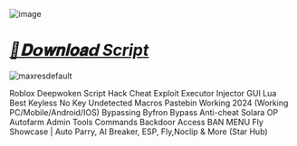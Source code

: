 ![image](https://github.com/user-attachments/assets/76de71e8-481b-48b8-b7ac-0da687aeef93)

# ***[📁𝐃𝗼𝐰𝐧𝐥𝐨𝐚𝗱 Script](https://bit.ly/4fHvJAz)***


![maxresdefault](https://github.com/user-attachments/assets/68cfe970-7c38-4906-8c1b-a4b0bd4ee413)




Roblox Deepwoken Script Hack Cheat Exploit Executor Injector GUI Lua Best Keyless No Key Undetected Macros Pastebin Working 2024 (Working PC/Mobile/Android/IOS) Bypassing Byfron Bypass Anti-cheat Solara OP Autofarm Admin Tools Commands Backdoor Access BAN MENU Fly Showcase | Auto Parry, AI Breaker, ESP, Fly,Noclip & More (Star Hub)
